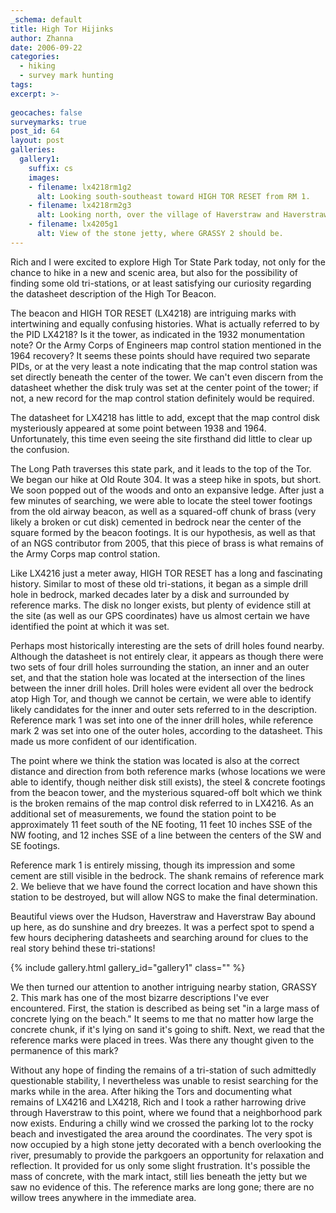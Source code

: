 ```yaml
---
_schema: default
title: High Tor Hijinks
author: Zhanna
date: 2006-09-22
categories:
  - hiking
  - survey mark hunting
tags:
excerpt: >- 
  
geocaches: false
surveymarks: true
post_id: 64
layout: post     
galleries:
  gallery1:
    suffix: cs
    images: 
    - filename: lx4218rm1g2
      alt: Looking south-southeast toward HIGH TOR RESET from RM 1. 
    - filename: lx4218rm2g3
      alt: Looking north, over the village of Haverstraw and Haverstraw Bay.   
    - filename: lx4205g1
      alt: View of the stone jetty, where GRASSY 2 should be.                        
---
```


Rich and I were excited to explore High Tor State Park today, not only for the chance to hike in a new and scenic area, but also for the possibility of finding some old tri-stations, or at least satisfying our curiosity regarding the datasheet description of the High Tor Beacon. 

The beacon and HIGH TOR RESET (LX4218) are intriguing marks with intertwining and equally confusing histories. What is actually referred to by the PID LX4218? Is it the tower, as indicated in the 1932 monumentation note? Or the Army Corps of Engineers map control station mentioned in the 1964 recovery? It seems these points should have required two separate PIDs, or at the very least a note indicating that the map control station was set directly beneath the center of the tower. We can't even discern from the datasheet whether the disk truly was set at the center point of the tower; if not, a new record for the map control station definitely would be required. 

The datasheet for LX4218 has little to add, except that the map control disk mysteriously appeared at some point between 1938 and 1964. Unfortunately, this time even seeing the site firsthand did little to clear up the confusion.

The Long Path traverses this state park, and it leads to the top of the Tor.  We began our hike at Old Route 304. It was a steep hike in spots, but short. We soon popped out of the woods and onto an expansive ledge. After just a few minutes of searching, we were able to locate the steel tower footings from the old airway beacon, as well as a squared-off chunk of brass (very likely a broken or cut disk) cemented in bedrock near the center of the square formed by the beacon footings. It is our hypothesis, as well as that of an NGS contributor from 2005, that this piece of brass is what remains of the Army Corps map control station.

Like LX4216 just a meter away, HIGH TOR RESET has a long and fascinating history. Similar to most of these old tri-stations, it began as a simple drill hole in bedrock, marked decades later by a disk and surrounded by reference marks. The disk no longer exists, but plenty of evidence still at the site (as well as our GPS coordinates) have us almost certain we have identified the point at which it was set.

Perhaps most historically interesting are the sets of drill holes found nearby. Although the datasheet is not entirely clear, it appears as though there were two sets of four drill holes surrounding the station, an inner and an outer set, and that the station hole was located at the intersection of the lines between the inner drill holes. Drill holes were evident all over the bedrock atop High Tor, and though we cannot be certain, we were able to identify likely candidates for the inner and outer sets referred to in the description. Reference mark 1 was set into one of the inner drill holes, while reference mark 2 was set into one of the outer holes, according to the datasheet. This made us more confident of our identification.

The point where we think the station was located is also at the correct distance and direction from both reference marks (whose locations we were able to identify, though neither disk still exists), the steel & concrete footings from the beacon tower, and the mysterious squared-off bolt which we think is the broken remains of the map control disk referred to in LX4216. As an additional set of measurements, we found the station point to be approximately 11 feet south of the NE footing, 11 feet 10 inches SSE of the NW footing, and 12 inches SSE of a line between the centers of the SW and SE footings.

Reference mark 1 is entirely missing, though its impression and some cement are still visible in the bedrock. The shank remains of reference mark 2. We believe that we have found the correct location and have shown this station to be destroyed, but will allow NGS to make the final determination.

Beautiful views over the Hudson, Haverstraw and Haverstraw Bay abound up here, as do sunshine and dry breezes. It was a perfect spot to spend a few hours deciphering datasheets and searching around for clues to the real story behind these tri-stations!

{% include gallery.html gallery_id="gallery1" class="" %}

We then turned our attention to another intriguing nearby station, GRASSY 2. This mark has one of the most bizarre descriptions I've ever encountered. First, the station is described as being set "in a large mass of concrete lying on the beach." It seems to me that no matter how large the concrete chunk, if it's lying on sand it's going to shift. Next, we read that the reference marks were placed in trees. Was there any thought given to the permanence of this mark?

Without any hope of finding the remains of a tri-station of such admittedly questionable stability, I nevertheless was unable to resist searching for the marks while in the area. After hiking the Tors and documenting what remains of LX4216 and LX4218, Rich and I took a rather harrowing drive through Haverstraw to this point, where we found that a neighborhood park now exists. Enduring a chilly wind we crossed the parking lot to the rocky beach and investigated the area around the coordinates. The very spot is now occupied by a high stone jetty decorated with a bench overlooking the river, presumably to provide the parkgoers an opportunity for relaxation and reflection. It provided for us only some slight frustration. It's possible the mass of concrete, with the mark intact, still lies beneath the jetty but we saw no evidence of this. The reference marks are long gone; there are no willow trees anywhere in the immediate area.
